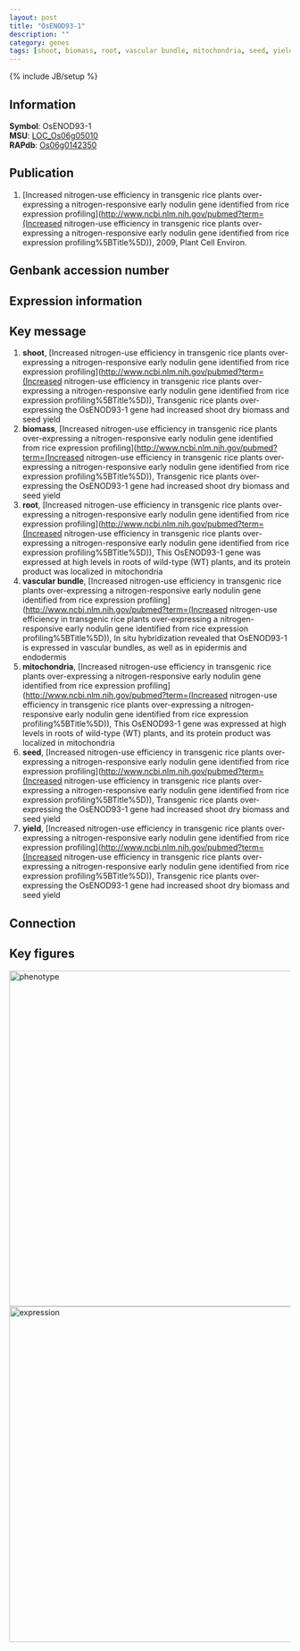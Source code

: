```yaml
---
layout: post
title: "OsENOD93-1"
description: ""
category: genes
tags: [shoot, biomass, root, vascular bundle, mitochondria, seed, yield, Gene]
---
```

{% include JB/setup %}

## Information
__Symbol__: OsENOD93-1  
__MSU__: [LOC_Os06g05010](http://rice.plantbiology.msu.edu/cgi-bin/ORF_infopage.cgi?orf=LOC_Os06g05010)  
__RAPdb__: [Os06g0142350](http://rapdb.dna.affrc.go.jp/viewer/gbrowse_details/irgsp1?name=Os06g0142350)  

## Publication
1. [Increased nitrogen-use efficiency in transgenic rice plants over-expressing a nitrogen-responsive early nodulin gene identified from rice expression profiling](http://www.ncbi.nlm.nih.gov/pubmed?term=(Increased nitrogen-use efficiency in transgenic rice plants over-expressing a nitrogen-responsive early nodulin gene identified from rice expression profiling%5BTitle%5D)), 2009, Plant Cell Environ.

## Genbank accession number

## Expression information

## Key message
1. __shoot__, [Increased nitrogen-use efficiency in transgenic rice plants over-expressing a nitrogen-responsive early nodulin gene identified from rice expression profiling](http://www.ncbi.nlm.nih.gov/pubmed?term=(Increased nitrogen-use efficiency in transgenic rice plants over-expressing a nitrogen-responsive early nodulin gene identified from rice expression profiling%5BTitle%5D)),  Transgenic rice plants over-expressing the OsENOD93-1 gene had increased shoot dry biomass and seed yield
2. __biomass__, [Increased nitrogen-use efficiency in transgenic rice plants over-expressing a nitrogen-responsive early nodulin gene identified from rice expression profiling](http://www.ncbi.nlm.nih.gov/pubmed?term=(Increased nitrogen-use efficiency in transgenic rice plants over-expressing a nitrogen-responsive early nodulin gene identified from rice expression profiling%5BTitle%5D)),  Transgenic rice plants over-expressing the OsENOD93-1 gene had increased shoot dry biomass and seed yield
3. __root__, [Increased nitrogen-use efficiency in transgenic rice plants over-expressing a nitrogen-responsive early nodulin gene identified from rice expression profiling](http://www.ncbi.nlm.nih.gov/pubmed?term=(Increased nitrogen-use efficiency in transgenic rice plants over-expressing a nitrogen-responsive early nodulin gene identified from rice expression profiling%5BTitle%5D)),  This OsENOD93-1 gene was expressed at high levels in roots of wild-type (WT) plants, and its protein product was localized in mitochondria
4. __vascular bundle__, [Increased nitrogen-use efficiency in transgenic rice plants over-expressing a nitrogen-responsive early nodulin gene identified from rice expression profiling](http://www.ncbi.nlm.nih.gov/pubmed?term=(Increased nitrogen-use efficiency in transgenic rice plants over-expressing a nitrogen-responsive early nodulin gene identified from rice expression profiling%5BTitle%5D)),  In situ hybridization revealed that OsENOD93-1 is expressed in vascular bundles, as well as in epidermis and endodermis
5. __mitochondria__, [Increased nitrogen-use efficiency in transgenic rice plants over-expressing a nitrogen-responsive early nodulin gene identified from rice expression profiling](http://www.ncbi.nlm.nih.gov/pubmed?term=(Increased nitrogen-use efficiency in transgenic rice plants over-expressing a nitrogen-responsive early nodulin gene identified from rice expression profiling%5BTitle%5D)),  This OsENOD93-1 gene was expressed at high levels in roots of wild-type (WT) plants, and its protein product was localized in mitochondria
6. __seed__, [Increased nitrogen-use efficiency in transgenic rice plants over-expressing a nitrogen-responsive early nodulin gene identified from rice expression profiling](http://www.ncbi.nlm.nih.gov/pubmed?term=(Increased nitrogen-use efficiency in transgenic rice plants over-expressing a nitrogen-responsive early nodulin gene identified from rice expression profiling%5BTitle%5D)),  Transgenic rice plants over-expressing the OsENOD93-1 gene had increased shoot dry biomass and seed yield
7. __yield__, [Increased nitrogen-use efficiency in transgenic rice plants over-expressing a nitrogen-responsive early nodulin gene identified from rice expression profiling](http://www.ncbi.nlm.nih.gov/pubmed?term=(Increased nitrogen-use efficiency in transgenic rice plants over-expressing a nitrogen-responsive early nodulin gene identified from rice expression profiling%5BTitle%5D)),  Transgenic rice plants over-expressing the OsENOD93-1 gene had increased shoot dry biomass and seed yield

## Connection

## Key figures
<img src="http://ricencode.github.io/images/OsENOD93-1.pheno.png" alt="phenotype"  style="width: 600px;"/>

<img src="http://ricencode.github.io/images/OsENOD93-1.exp.png" alt="expression"  style="width: 600px;"/>


